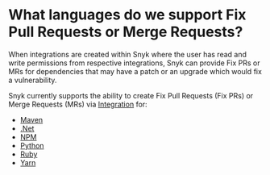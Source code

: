 # What languages do we support Fix Pull Requests or Merge Requests?

When integrations are created within Snyk where the user has read and write permissions from respective integrations, Snyk can provide Fix PRs or MRs for dependencies that may have a patch or an upgrade which would fix a vulnerability.

Snyk currently supports the ability to create Fix Pull Requests (Fix PRs) or Merge Requests (MRs) via [Integration](https://docs.snyk.io/integrations) for:

* [Maven](https://support.snyk.io/hc/en-us/articles/360003817357-Snyk-for-Java-Gradle-Maven-)
* [.Net](../../scan-application-code/snyk-open-source/language-and-package-manager-support/snyk-for-.net.md)
* [NPM](https://docs.snyk.io/snyk-open-source/language-and-package-manager-support/snyk-for-javascript)
* [Python](https://docs.snyk.io/snyk-open-source/language-and-package-manager-support/snyk-for-python)
* [Ruby](https://docs.snyk.io/snyk-open-source/language-and-package-manager-support/snyk-for-ruby)
* [Yarn](https://docs.snyk.io/snyk-open-source/language-and-package-manager-support/snyk-for-javascript)
